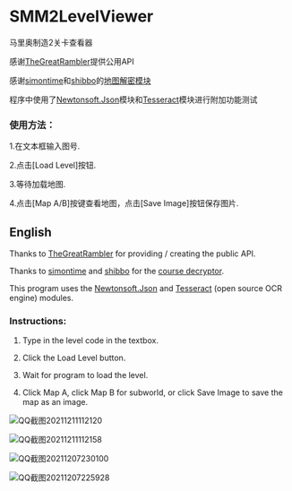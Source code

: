 # SMM2LevelViewer

马里奥制造2关卡查看器

感谢[TheGreatRambler](https://github.com/TheGreatRambler)提供公用API

感谢[simontime](https://github.com/simontime)和[shibbo](https://github.com/shibbo)的[地图解密模块](https://github.com/simontime/SMM2CourseDecryptor)

程序中使用了[Newtonsoft.Json](https://www.newtonsoft.com/json)模块和[Tesseract](https://github.com/tesseract-ocr/tesseract)模块进行附加功能测试

### 使用方法：

1.在文本框输入图号.

2.点击[Load Level]按钮.

3.等待加载地图.

4.点击[Map A/B]按键查看地图，点击[Save Image]按钮保存图片.

## English

Thanks to [TheGreatRambler](https://github.com/TheGreatRambler) for providing / creating the public API.

Thanks to [simontime](https://github.com/simontime) and [shibbo](https://github.com/shibbo) for the [course decryptor](https://github.com/simontime/SMM2CourseDecryptor).

This program uses the [Newtonsoft.Json](https://www.newtonsoft.com/json) and [Tesseract](https://github.com/tesseract-ocr/tesseract) (open source OCR engine) modules.

### Instructions:

1. Type in the level code in the textbox. 

2. Click the Load Level button.

3. Wait for program to load the level.

4. Click Map A, click Map B for subworld, or click Save Image to save the map as an image.

![QQ截图20211211112120](https://user-images.githubusercontent.com/20100838/145671934-b4d6f2e5-6e12-49d6-a793-984fbd16ad12.jpg)

![QQ截图20211211112158](https://user-images.githubusercontent.com/20100838/145671936-6994d302-0cf4-4307-8066-2ac8a0090693.jpg)

![QQ截图20211207230100](https://user-images.githubusercontent.com/20100838/145671941-15b4b5fb-b5dd-4040-8c44-965a58c76a8f.jpg)

![QQ截图20211207225928](https://user-images.githubusercontent.com/20100838/145671944-a039ddfa-63af-465d-9c9a-81353971fd92.jpg)
